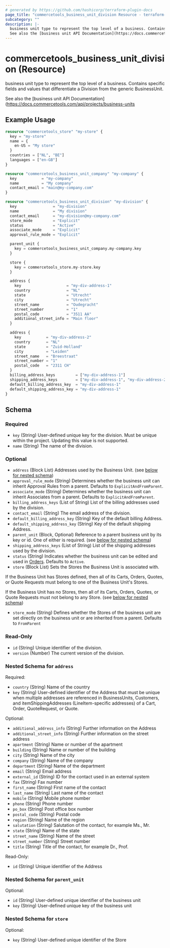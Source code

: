 ```yaml
---
# generated by https://github.com/hashicorp/terraform-plugin-docs
page_title: "commercetools_business_unit_division Resource - terraform-provider-commercetools"
subcategory: ""
description: |-
  business unit type to represent the top level of a business. Contains specific fields and values that differentiate a Division from the generic BusinessUnit.
  See also the [business unit API Documentation](https://docs.commercetools.com/api/projects/business-units
---
```


# commercetools_business_unit_division (Resource)

business unit type to represent the top level of a business. Contains specific fields and values that differentiate a Division from the generic BusinessUnit.

See also the [business unit API Documentation](https://docs.commercetools.com/api/projects/business-units

## Example Usage

```terraform
resource "commercetools_store" "my-store" {
  key = "my-store"
  name = {
    en-US = "My store"
  }
  countries = ["NL", "BE"]
  languages = ["en-GB"]
}

resource "commercetools_business_unit_company" "my-company" {
  key           = "my-company"
  name          = "My company"
  contact_email = "main@my-company.com"
}

resource "commercetools_business_unit_division" "my-division" {
  key                = "my-division"
  name               = "My division"
  contact_email      = "my-division@my-company.com"
  store_mode         = "Explicit"
  status             = "Active"
  associate_mode     = "Explicit"
  approval_rule_mode = "Explicit"

  parent_unit {
    key = commercetools_business_unit_company.my-company.key
  }

  store {
    key = commercetools_store.my-store.key
  }

  address {
    key                    = "my-div-address-1"
    country                = "NL"
    state                  = "Utrecht"
    city                   = "Utrecht"
    street_name            = "Oudegracht"
    street_number          = "1"
    postal_code            = "3511 AA"
    additional_street_info = "Main floor"
  }

  address {
    key           = "my-div-address-2"
    country       = "NL"
    state         = "Zuid-Holland"
    city          = "Leiden"
    street_name   = "Breestraat"
    street_number = "1"
    postal_code   = "2311 CH"
  }
  billing_address_keys         = ["my-div-address-1"]
  shipping_address_keys        = ["my-div-address-1", "my-div-address-2"]
  default_billing_address_key  = "my-div-address-1"
  default_shipping_address_key = "my-div-address-1"
}
```

<!-- schema generated by tfplugindocs -->
## Schema

### Required

- `key` (String) User-defined unique key for the division. Must be unique within the project. Updating this value is not supported.
- `name` (String) The name of the division.

### Optional

- `address` (Block List) Addresses used by the Business Unit. (see [below for nested schema](#nestedblock--address))
- `approval_rule_mode` (String) Determines whether the business unit can inherit Approval Rules from a parent. Defaults to `ExplicitAndFromParent`.
- `associate_mode` (String) Determines whether the business unit can inherit Associates from a parent. Defaults to `ExplicitAndFromParent`.
- `billing_address_keys` (List of String) List of the billing addresses used by the division.
- `contact_email` (String) The email address of the division.
- `default_billing_address_key` (String) Key of the default billing Address.
- `default_shipping_address_key` (String) Key of the default shipping Address.
- `parent_unit` (Block, Optional) Reference to a parent business unit by its key or id. One of either is required. (see [below for nested schema](#nestedblock--parent_unit))
- `shipping_address_keys` (List of String) List of the shipping addresses used by the division.
- `status` (String) Indicates whether the business unit can be edited and used in [Orders](https://docs.commercetools.com/api/projects/orders). Defaults to `Active`.
- `store` (Block List) Sets the Stores the Business Unit is associated with. 

If the Business Unit has Stores defined, then all of its Carts, Orders, Quotes, or Quote Requests must belong to one of the Business Unit's Stores.

If the Business Unit has no Stores, then all of its Carts, Orders, Quotes, or Quote Requests must not belong to any Store. (see [below for nested schema](#nestedblock--store))
- `store_mode` (String) Defines whether the Stores of the business unit are set directly on the business unit or are inherited from a parent. Defaults to `FromParent`

### Read-Only

- `id` (String) Unique identifier of the division.
- `version` (Number) The current version of the division.

<a id="nestedblock--address"></a>
### Nested Schema for `address`

Required:

- `country` (String) Name of the country
- `key` (String) User-defined identifier of the Address that must be unique when multiple addresses are referenced in BusinessUnits, Customers, and itemShippingAddresses (LineItem-specific addresses) of a Cart, Order, QuoteRequest, or Quote.

Optional:

- `additional_address_info` (String) Further information on the Address
- `additional_street_info` (String) Further information on the street address
- `apartment` (String) Name or number of the apartment
- `building` (String) Name or number of the building
- `city` (String) Name of the city
- `company` (String) Name of the company
- `department` (String) Name of the department
- `email` (String) Email address
- `external_id` (String) ID for the contact used in an external system
- `fax` (String) Fax number
- `first_name` (String) First name of the contact
- `last_name` (String) Last name of the contact
- `mobile` (String) Mobile phone number
- `phone` (String) Phone number
- `po_box` (String) Post office box number
- `postal_code` (String) Postal code
- `region` (String) Name of the region
- `salutation` (String) Salutation of the contact, for example Ms., Mr.
- `state` (String) Name of the state
- `street_name` (String) Name of the street
- `street_number` (String) Street number
- `title` (String) Title of the contact, for example Dr., Prof.

Read-Only:

- `id` (String) Unique identifier of the Address


<a id="nestedblock--parent_unit"></a>
### Nested Schema for `parent_unit`

Optional:

- `id` (String) User-defined unique identifier of the business unit
- `key` (String) User-defined unique key of the business unit


<a id="nestedblock--store"></a>
### Nested Schema for `store`

Optional:

- `key` (String) User-defined unique identifier of the Store
